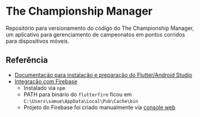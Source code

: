 # The Championship Manager
Repositório para versionamento do código do The Championship Manager, um aplicativo para gerenciamento de campeonatos em pontos corridos para dispositivos móveis.

## Referência
- [Documentação para instalação e preparação do Flutter/Android Studio](https://docs.flutter.dev/get-started/install)
- [Integração com Firebase](https://firebase.google.com/docs/flutter/setup?platform=android)
    - Instalado via `npm`
    - PATH para binário do `flutterfire` ficou em `C:\Users\samue\AppData\Local\Pub\Cache\bin`
    - Projeto do Firebase foi criado manualmente via [console web](https://console.firebase.google.com/)